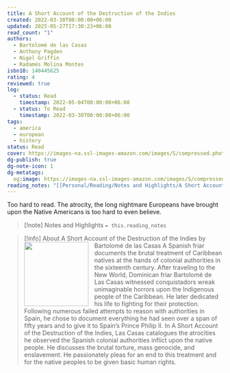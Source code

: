 ```yaml
---
title: A Short Account of the Destruction of the Indies
created: 2022-03-30T00:00:00+06:00
updated: 2025-05-27T17:30:23+06:00
read_count: "1"
authors:
  - Bartolomé de las Casas
  - Anthony Pagden
  - Nigel Griffin
  - Radamés Molina Montes
isbn10: 140445625
rating: 4
reviewed: true
log:
  - status: Read
    timestamp: 2022-05-04T00:00:00+06:00
  - status: To Read
    timestamp: 2022-03-30T00:00:00+06:00
tags:
  - america
  - european
  - history
status: Read
cover: https://images-na.ssl-images-amazon.com/images/S/compressed.photo.goodreads.com/books/1657054558i/182061.jpg
dg-publish: true
dg-note-icon: 1
dg-metatags:
  og:image: https://images-na.ssl-images-amazon.com/images/S/compressed.photo.goodreads.com/books/1657054558i/182061.jpg
reading_notes: "[[Personal/Reading/Notes and Highlights/A Short Account of the Destruction of the Indies|A Short Account of the Destruction of the Indies]]"
---
```

Too hard to read. The atrocity, the long nightmare Europeans have brought upon the Native Americans is too hard to even believe.

> [!note] Notes and Highlights
> `= this.reading_notes`

> [!info] About A Short Account of the Destruction of the Indies by Bartolomé de las Casas
> <img src="https://images-na.ssl-images-amazon.com/images/S/compressed.photo.goodreads.com/books/1657054558i/182061.jpg" style="float: left; width: 150px; height: auto; margin-right: 1em;" /> A Spanish friar documents the brutal treatment of Caribbean natives at the hands of colonial authorities in the sixteenth century. After traveling to the New World, Dominican friar Bartolomé de Las Casas witnessed conquistadors wreak unimaginable horrors upon the Indigenous people of the Caribbean. He later dedicated his life to fighting for their protection. Following numerous failed attempts to reason with authorities in Spain, he chose to document everything he had seen over a span of fifty years and to give it to Spain’s Prince Philip II. In A Short Account of the Destruction of the Indies, Las Casas catalogues the atrocities he observed the Spanish colonial authorities inflict upon the native people. He discusses the brutal torture, mass genocide, and enslavement. He passionately pleas for an end to this treatment and for the native peoples to be given basic human rights.
